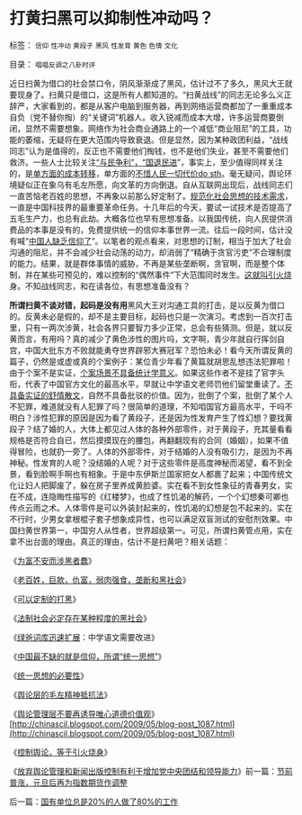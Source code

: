 # 打黄扫黑可以抑制性冲动吗？

标签： `信仰` `性冲动` `黄段子` `黑风` `性发育` `黄色` `色情` `文化` 

目录： `唱唱反调之八卦时评`

近日扫黄为借口的社会禁口令，阴风渐渐成了黑风，估计过不了多久，黑风大王就要现身了。扫黄只是借口，这是所有人都知道的。“扫黄战线”的同志无论多么义正辞严，大家看到的，都是从客户电脑到服务器，再到网络运营商都加了一重重成本自负（党不替你掏）的“关键词”机器人。收入锐减而成本大增，许多运营商要倒闭，显然不需要想象。网络作为社会商业通路上的一个减低“商业阻尼”的工具，功能的萎缩，无疑将在更大范围内导致衰退。但是显然，因为某种政团利益，“战线同志”认为是值得的，反正也不需要他们掏钱，也不是他们失业，甚至不需要他们救济。一些人士比较关注[“与民争利”，“国退民进](../../../2009/12/17/崇祯皇帝获报“国进民退”.md)”，事实上，至少值得同样关注的，是[单方面的成本转移](../../../2009/4/7/市场规范，市场干预和财富转移.md)，单方面的[不惜人民一切代价do
sth](../../../2009/11/28/危机管理有成本边界，不值得“不惜一切代价避免危机”.md)。毫无疑问，舆论环境疑似正在象乌有毛左所愿，向文革的方向倒退。自从互联网出现后，战线同志们一直苦恼老百姓的思想，不再象以前那么好定制了。[规范化社会思想的技术需求](../../../2009/11/27/中国最不缺的就是信仰，所谓“统一思想”.md)，一直是中国科技界的最重要革命任务。十几年后的今天，要试一试技术是否提高了五毛生产力，也总有此劫。大概各位也早有思想准备。以我国传统，向人民提供消费品的本事是没有的，免费提供统一的信仰本事世界一流。往后一段时间，估计没有喊“[中国人缺乏信仰了](../../../2009/4/11/大学无书：中国信仰缺失是一个伪命题.md)”。以笔者的观点看来，对思想的订制，相当于加大了社会沟通的阻尼，并不会减少社会动荡的动力，却消弱了“精确于贪官污吏”不合理制度的能力。结果，就是群体事情的威胁，不再是某些垄断啊，贪官啊，而是整个体制，并在某些可预见的，难以控制的“偶然事件”下大范围同时发生。[这就叫引火烧](../../../2009/5/5/控制舆论，等于引火烧身.md)身。不知战线同志，和在读各位，有思想准备没有？

**所谓扫黄不谈对错，起码是没有用**黑风大王对沟通工具的打击，是以反黄为借口的。反黄未必是假的，却不是主要目标，起码也只是一次演习。考虑到一百次打击里，只有一两次涉黄，社会各界只要智力多少正常，总会有些猜测。但是，就以反黄而言，有用吗？真的减少了黄色涉性的图片吗，文字啊，青少年就自行挥剑自宫，中国大批东方不败就能勇夺世界辟邪大赛冠军？恐怕未必！看今天所谓反黄的篇子，仍然是或虚或真的个案例子：某位青少年看了黄篇就胡思乱想违法犯罪啦！由于个案不是实证，[个案场景不具备统计学意义](../../../2009/10/28/统计学意义上的对象模型和假设场景和诡辩.md)。如果这些作者不是挂了官字头衔，代表了中国官方文化的最高水平，早就让中学语文老师罚他们留堂重读了。[不具备实证的舒情散文](../../../2009/5/20/疑证与实证及汉议论文三要素论.md)，自然不具备批驳的价值。因为，批倒了个案，批倒了某个人不犯罪，难道就没有人犯罪了吗？很简单的道理，不知咱国官方最高水平，干吗不明白？涉性犯罪的原因是因为看了黄段子，还是因为性发育产生了性幻想？要找黄段子？结了婚的人，大体上都见过人体的各种外部零件，对于黄段子，充其量看看规格是否符合自已，然后摸摸现在的腰包，再翻翻现有的合同（婚姻），如果不值得冒险，也就扔一旁了。人体的外部零件，对于结婚的人没有吸引力，是因为不再神秘。性发育的人呢？没结婚的人呢？对于这些零件是高度神秘而渴望，看不到全景，看到脸啊手啊也有相象。于是中东伊斯兰国家把女人都裹了起来；中国传统文化让妇人把脚废了，躲在房子里养成黄脸婆。实在看不到女性象征的青春男女，实在不成，连隐晦性描写的《红楼梦》，也成了性饥渴的解药，一个个幻想秦可卿也传点云雨之术。人体零件是可以外装封起来的，性饥渴的幻想是包不起来的。实在不行时，少男女拿根棍子套子想象成异性，也可以满足双盲测试的安慰剂效果。中国扫黄世界第一，中国穷人从性者，世界超级第一。可见，所谓扫黄管点用，实在拿不出台面的理由。真正的理由，估计不是扫黄吧？相关话题：

《[为富不安而涉黑者蠢](../../../2009/8/27/为富不安涉黑如重庆者蠢！.md)》

《[老百姓，巨款，仇富，弱肉强食，垄断和黑社会](../../../2009/9/17/老百姓，巨款，仇富，弱肉强食，垄断和黑社会.md)》

《[可以定制的打黑](../../../2009/10/11/可以定制的打黑.md)》

《[法制社会必定存在某种程度的黑社会](http://blog.sina.com.cn/s/blog_5563a64d0100f8ua.html)》

《[绿爸词库迅速扩展](../../../2009/7/6/中小学语文教育或应与时俱进讲政治.md)：中学语文需要改进》

《[中国最不缺的就是信仰，所谓“统一思想”](../../../2009/11/27/中国最不缺的就是信仰，所谓“统一思想”.md)》

《[统一思想的必要性](../../../2009/12/16/统一思想的必要性.md)》

《[舆论层的毛左精神抵抗法](../../../2009/8/10/舆论层精神抵抗法.md)》

《[舆论管理层不要再诱导唯心道德价值观](../../../2009/6/21/舆论诱导推广科学的发展观.md)》[http://chinascil.blogspot.com/2009/05/blog-post_1087.html](http://chinascil.blogspot.com/2009/05/blog-post_1087.html)

《[控制舆论，等于引火烧身](../../../2009/5/5/控制舆论，等于引火烧身.md)》

《[放弃舆论管理和新闻出版控制有利于增加党中央团结和领导能力](../../../2009/5/11/舆论摒弃管制有利强化中央领导地位.md)》前一篇：[节前普涨，元旦后再为指数期货作调整](../../../2009/12/30/节前普涨，元旦后再为指数期货作调整.md)

后一篇：[国有单位总是20%的人做了80%的工作](../../../2009/12/30/国有单位总是20%的人做了80%的工作.md)